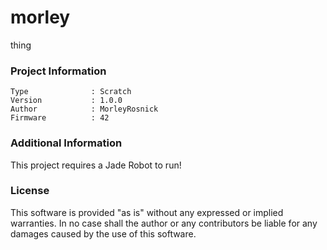 morley
================

thing

### Project Information
```
Type              : Scratch
Version           : 1.0.0
Author            : MorleyRosnick
Firmware          : 42
```

### Additional Information
This project requires a Jade Robot to run!

### License
This software is provided "as is" without any expressed or implied warranties.  In no case shall the author or any contributors be liable for any damages caused by the use of this software.

